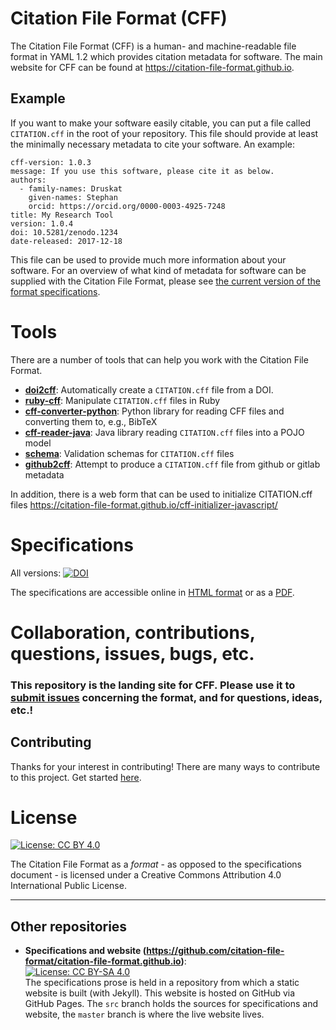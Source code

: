 # Citation File Format (CFF)

The Citation File Format (CFF) is a human- and machine-readable file format in YAML 1.2 which provides
citation metadata for software.  The main website for CFF can be found at https://citation-file-format.github.io.

## Example

If you want to make your software easily citable, you can put a file called
`CITATION.cff` in the root of your repository. This file should provide at least the
minimally necessary metadata to cite your software. An example: 

```
cff-version: 1.0.3
message: If you use this software, please cite it as below.
authors:
  - family-names: Druskat
    given-names: Stephan
    orcid: https://orcid.org/0000-0003-4925-7248
title: My Research Tool
version: 1.0.4
doi: 10.5281/zenodo.1234
date-released: 2017-12-18
```

This file can be used to provide much more information about your software. For
an overview of what kind of metadata for software can be supplied with the
Citation File Format, please see [the current version of the format specifications](https://citation-file-format.github.io/1.0.3/specifications/).

# Tools

There are a number of tools that can help you work with the Citation File Format.

- [**doi2cff**](https://github.com/citation-file-format/doi2cff): Automatically create a `CITATION.cff` file from a DOI.
- [**ruby-cff**](https://github.com/citation-file-format/ruby-cff): Manipulate `CITATION.cff` files in Ruby
- [**cff-converter-python**](https://github.com/citation-file-format/cff-converter-python): Python library for reading CFF files and converting them to, e.g., BibTeX
- [**cff-reader-java**](https://github.com/citation-file-format/cff-reader-java): Java library reading `CITATION.cff` files into a POJO model
- [**schema**](https://github.com/citation-file-format/schema): Validation schemas for `CITATION.cff` files
- [**github2cff**](https://github.com/citation-file-format/github2cff): Attempt to produce a `CITATION.cff` file from github or gitlab metadata

In addition, there is a web form that can be used to initialize CITATION.cff files 
https://citation-file-format.github.io/cff-initializer-javascript/

# Specifications

All versions: [![DOI](https://zenodo.org/badge/DOI/10.5281/zenodo.1003149.svg)](https://doi.org/10.5281/zenodo.1003149)

The specifications are accessible online in [HTML format](https://citation-file-format.github.io/1.0.3/specifications) or as a [PDF](https://citation-file-format.github.io/assets/pdf/cff-specifications-1.0.3.pdf).

# Collaboration, contributions, questions, issues, bugs, etc.

### This repository is the landing site for CFF. Please use it to [submit issues](https://github.com/citation-file-format/citation-file-format/issues) concerning the format, and for questions, ideas, etc.!

## Contributing

Thanks for your interest in contributing! There are many ways to contribute to this project. Get started [here](CONTRIBUTING.md).

# License

[![License: CC BY 4.0](https://img.shields.io/badge/License-CC%20BY%204.0-lightgrey.svg)](https://creativecommons.org/licenses/by/4.0/)  

The Citation File Format as a *format* - as opposed to the specifications document - is licensed under a Creative Commons Attribution 4.0 International Public License.

---

## Other repositories

- **Specifications and website (https://github.com/citation-file-format/citation-file-format.github.io)**:  
[![License: CC BY-SA 4.0](https://img.shields.io/badge/License-CC%20BY--SA%204.0-lightgrey.svg)](https://creativecommons.org/licenses/by-sa/4.0/)  
The specifications prose is held in a repository from which a static website is built (with Jekyll). This website is hosted on GitHub via GitHub Pages. The `src` branch holds the sources for specifications and website, the `master` branch is where the live website lives.

